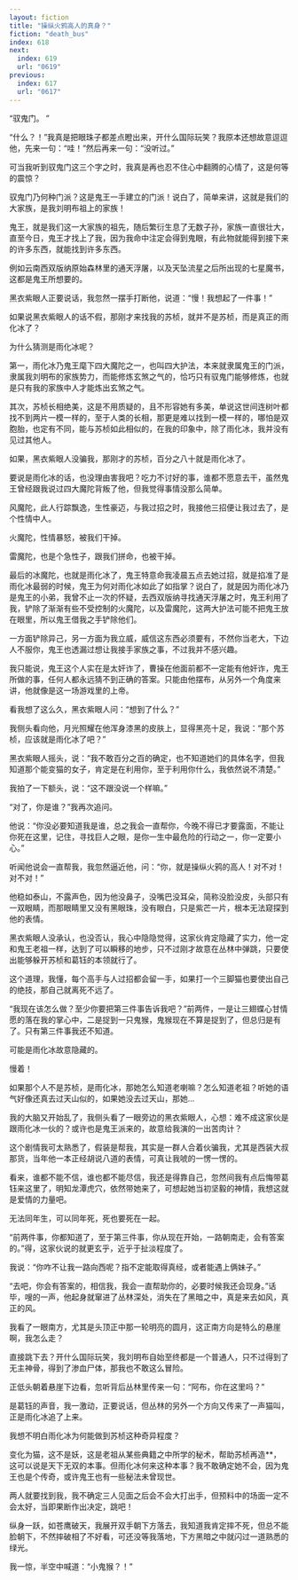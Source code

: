 ```yaml
---
layout: fiction
title: "操纵火鸦高人的真身？"
fiction: "death_bus"
index: 618
next:
  index: 619
  url: "0619"
previous:
  index: 617
  url: "0617"
---
```

“驭鬼门。  ”

“什么？！”我真是把眼珠子都差点瞪出来，开什么国际玩笑？我原本还想故意逗逗他，先来一句：“哇！”然后再来一句：“没听过。”

可当我听到驭鬼门这三个字之时，我真是再也忍不住心中翻腾的心情了，这是何等的震惊？

驭鬼门乃何种门派？这是鬼王一手建立的门派！说白了，简单来讲，这就是我们的大家族，是我刘明布祖上的家族！

鬼王，就是我们这一大家族的祖先，随后繁衍生息了无数子孙，家族一直很壮大，直至今日，鬼王才找上了我，因为我命中注定会得到鬼眼，有此物就能得到接下来的许多东西，就能找到许多东西。

例如云南西双版纳原始森林里的通天浮屠，以及天坠流星之后所出现的七星魔书，这都是鬼王所想要的。

黑衣紫眼人正要说话，我忽然一摆手打断他，说道：“慢！我想起了一件事！”

如果说黑衣紫眼人的话不假，那刚才来找我的苏桢，就并不是苏桢，而是真正的雨化冰了？

为什么猜测是雨化冰呢？

第一，雨化冰乃鬼王麾下四大魔陀之一，也叫四大护法，本来就隶属鬼王的门派，隶属我刘明布的家族势力，而能修炼玄煞之气的，恰巧只有驭鬼门能够修炼，也就是只有我的家族中人才能炼出玄煞之气。

其次，苏桢长相绝美，这是不用质疑的，且不形容她有多美，单说这世间连树叶都找不到两片一模一样的，至于人类的长相，那更是难以找到一模一样的，哪怕是双胞胎，也定有不同，能与苏桢如此相似的，在我的印象中，除了雨化冰，我并没有见过其他人。

如果，黑衣紫眼人没骗我，那刚才的苏桢，百分之八十就是雨化冰了。

要说是雨化冰的话，也没理由害我吧？吃力不讨好的事，谁都不愿意去干，虽然鬼王曾经跟我说过四大魔陀背叛了他，但我觉得事情没那么简单。

风魔陀，此人行踪飘逸，生性豪迈，与我过招之时，我接他三招便让我过去了，是个性情中人。

火魔陀，性情暴怒，被我们干掉。

雷魔陀，也是个急性子，跟我们拼命，也被干掉。

最后的冰魔陀，也就是雨化冰了，鬼王特意命我凌晨五点去她过招，就是掐准了是雨化冰最弱的时候，鬼王为何对雨化冰如此了如指掌？说白了，就是因为雨化冰乃是鬼王的小弟，我曾不止一次的怀疑，去西双版纳寻找通天浮屠之时，鬼王利用了我，铲除了渐渐有些不受控制的火魔陀，以及雷魔陀，这两大护法可能不把鬼王放在眼里，所以鬼王借我之手铲除他们。

一方面铲除异己，另一方面为我立威，威信这东西必须要有，不然你当老大，下边人不服你，鬼王也透漏过想让我接手家族之事，不过我并不感兴趣。

我只能说，鬼王这个人实在是太奸诈了，曹操在他面前都不一定能有他奸诈，鬼王所做的事，任何人都永远猜不到正确的答案。只能由他摆布，从另外一个角度来讲，他就像是这一场游戏里的上帝。

看我想了这么久，黑衣紫眼人问：“想到了什么？”

我侧头看向他，月光照耀在他浑身漆黑的皮肤上，显得黑亮十足，我说：“那个苏桢，应该就是雨化冰了吧？”

黑衣紫眼人摇头，说：“我不敢百分之百的确定，也不知道她们的具体名字，但我知道那个能变猫的女子，肯定是在利用你，至于利用你什么，我依然说不清楚。”

我拍了一下额头，说：“这不跟没说一个样嘛。”

“对了，你是谁？”我再次追问。

他说：“你没必要知道我是谁，总之我会一直帮你，今晚不得已才要露面，不能让你死在这里，记住，寻找巨人之眼，是你一生中最危险的行动之一，你一定要小心。”

听闻他说会一直帮我，我忽然逼近他，问：“你，就是操纵火鸦的高人！对不对！对不对！”

他稳如泰山，不露声色，因为他没鼻子，没嘴巴没耳朵，简称没脸没皮，头部只有一双眼睛，而那眼睛里又没有黑眼珠，没有眼白，只是紫芒一片，根本无法窥探到他的表情。

黑衣紫眼人没承认，也没否认，我心中隐隐觉得，这家伙肯定隐藏了实力，他一定和鬼王老祖一样，达到了可以瞬移的地步，只不过刚才故意在丛林中弹跳，只要使出能够躲开苏桢和葛钰的本领就行了。

这个道理，我懂，每个高手与人过招都会留一手，如果打一个三脚猫也要使出自己的绝技，那自己就离死不远了。

“我现在该怎么做？至少你要把第三件事告诉我吧？”前两件，一是让三翅蝶心甘情愿的落在我的掌心中，二是捉到一只鬼猴，鬼猴现在不算是捉到了，但总归是有了。只有第三件事我还不知道。

可能是雨化冰故意隐藏的。

慢着！

如果那个人不是苏桢，是雨化冰，那她怎么知道老喇嘛？怎么知道老祖？听她的语气好像还真去过天山似的，如果她没去过天山，那她...

我的大脑又开始乱了，我侧头看了一眼旁边的黑衣紫眼人，心想：难不成这家伙是跟雨化冰一伙的？或许也是鬼王派来的，故意给我演的一出苦肉计？

这个剧情我可太熟悉了，假装是帮我，其实是一群人合着伙骗我，尤其是西装大叔那货，当年他一本正经胡说八道的表情，可真让我唬的一愣一愣的。

看来，谁都不能不信，谁也都不能尽信，我还是得靠自己，忽然间我有点后悔带葛钰来这里了，明知龙潭虎穴，依然带她来了，可想起她当初坚毅的神情，我想这就是爱情的力量吧。

无法同年生，可以同年死，死也要死在一起。

“前两件事，你都知道了，至于第三件事，你从现在开始，一路朝南走，会有答案的。”得，这家伙说的就更玄乎，近乎于扯淡程度了。

我说：“你咋不让我一路向西呢？指不定能取得真经，或者能遇上俩妹子。”

“去吧，你会有答案的，相信我，我会一直帮助你的，必要时候我还会现身。”话毕，嗖的一声，他起身就窜进了丛林深处，消失在了黑暗之中，真是来去如风，真正的风。

我看了一眼南方，尤其是头顶正中那一轮明亮的圆月，这正南方向是特么的悬崖啊，我怎么走？

直接跳下去？开什么国际玩笑，我刘明布自始至终都是一个普通人，只不过得到了无主神骨，得到了渗血尸体，那我也不敢这么冒险。

正低头朝着悬崖下边看，忽听背后丛林里传来一句：“阿布，你在这里吗？”

是葛钰的声音，我一激动，正要说话，但丛林的另外一个方向又传来了一声猫叫，正是雨化冰追了上来。

我想不明白雨化冰为何能做到苏桢这种奇异程度？

变化为猫，这不是妖，这是老祖从某些典籍之中所学的秘术，帮助苏桢再造**，这可以说是天下无双的本事。但雨化冰何来这种本事？我不敢确定她不会，因为鬼王也是个传奇，或许鬼王也有一些秘法未曾现世。

两人就要找到我，我不确定三人见面之后会不会大打出手，但预料中的场面一定不会太好，当即果断作出决定，跳吧！

纵身一跃，如苍鹰破天，我展开双手朝下方落去，我知道我肯定摔不死，但总不能脸朝下，不然摔破相了不好看，可还没等我落地，下方黑暗之中就闪过一道熟悉的绿光。

我一惊，半空中喊道：“小鬼猴？！”